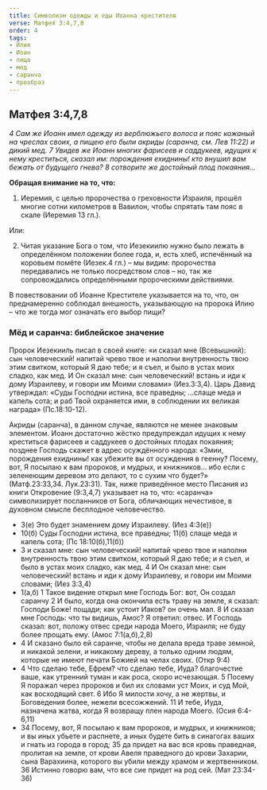 ```yaml
---
title: Символизм одежды и еды Иоанна крестителя
verse: Матфея 3:4,7,8
order: 4
tags: 
- Илия
- Иоан
- пища
- мед
- саранча
- прообраз
---
```

## Матфея 3:4,7,8

*4 Сам же Иоанн имел одежду из верблюжьего волоса и пояс кожаный на чреслах своих, а пищею его были акриды (саранча, см. Лев 11:22) и дикий мед. 7 Увидев же Иоанн многих фарисеев и саддукеев, идущих к нему креститься, сказал им: порождения ехиднины! кто внушил вам бежать от будущего гнева? 8 сотворите же достойный плод покаяния…*

__Обращая внимание на то, что:__

1) Иеремия, с целью пророчества о греховности Израиля, прошёл многие сотни километров в Вавилон, чтобы спрятать там пояс в скале (Иеремия 13 гл.). 

Или:

2) Читая указание Бога о том, что Иезекиилю нужно было лежать в определённом положении более года, и, есть хлеб, испечённый на коровьем помёте (Иезек.4 гл.) – мы видим: пророчества передавались не только посредством слов – но, так же сопровождались определёнными пророческими действиями.  

В повествовании об Иоанне Крестителе указывается на то, что, он преднамеренно соблюдал внешность, указывающую на пророка Илию – что же тогда мог означать его выбор пищи?

### Мёд и саранча: библейское значение

Пророк Иезекииль писал в своей книге: «и сказал мне (Всевышний): сын человеческий! напитай чрево твое и наполни внутренность твою этим свитком, который Я даю тебе; и я съел, и было в устах моих сладко, как мед.  И Он сказал мне: сын человеческий! встань и иди к дому Израилеву, и говори им Моими словами» (Иез.3:3,4). Царь Давид утверждал: «Суды Господни истина, все праведны;  …слаще меда и капель сота;  и раб Твой охраняется ими, в соблюдении их великая награда» (Пс.18:10-12). 

Акриды (саранча), в данном случае, являются не менее знаковым элементом.  Иоанн достаточно жёстко предупреждал идущих к нему креститься фарисеев и саддукеев о достойных плодах покаяния; позднее Господь скажет в адрес осуждённого народа: «Змии, порождения ехиднины! как убежите вы от осуждения в геенну?  Посему, вот, Я посылаю к вам пророков, и мудрых, и книжников… ибо если с зеленеющим деревом это делают, то с сухим что будет?» (Матф.23:33,34. Лук.23:31). Так, ниже приведённое место Писания из книги Откровение (9:3,4,7) указывает на то, что: «саранча» символизирует посланников от Бога, обличающих нечестивое, в духовном смысле бесплодное человечество. 

- 3(е) Это будет знамением дому Израилеву. (Иез 4:3(е))
- 10(б) Суды Господни истина, все праведны; 11(б) слаще меда и капель сота; (Пс 18:10(б),11(б))
- 3 и сказал мне: сын человеческий! напитай чрево твое и наполни внутренность твою этим свитком, который Я даю тебе; и я съел, и было в устах моих сладко, как мед. 4 И Он сказал мне: сын человеческий! встань и иди к дому Израилеву, и говори им Моими словами; (Иез 3:3,4)
- 1(а,б) 1 Такое видение открыл мне Господь Бог: вот, Он создал саранчу 2 И было, когда она окончила есть траву на земле, я сказал: Господи Боже! пощади; как устоит Иаков? он очень мал. 8 И сказал мне Господь: что ты видишь, Амос? Я ответил: отвес. И Господь сказал: вот, положу отвес среди народа Моего, Израиля; не буду более прощать ему. (Амос 7:1(а,б),2,8)
- 4 И сказано было ей саранче, чтобы не делала вреда траве земной, и никакой зелени, и никакому дереву, а только одним людям, которые не имеют печати Божией на челах своих. (Откр 9:4)
- 4 Что сделаю тебе, Ефрем? что сделаю тебе, Иуда? благочестие ваше, как утренний туман и как роса, скоро исчезающая. 5 Посему Я поражал через пророков и бил их словами уст Моих, и суд Мой, как восходящий свет. 6 Ибо Я милости хочу, а не жертвы, и Боговедения более, нежели всесожжений. 11 И тебе, Иуда, назначена жатва, когда Я возвращу плен народа Моего. (Осия 6:4-6,11)
- 34 Посему, вот, Я посылаю к вам пророков, и мудрых, и книжников; и вы иных убьете и распнете, а иных будете бить в синагогах ваших и гнать из города в город; 35 да придет на вас вся кровь праведная, пролитая на земле, от крови Авеля праведного до крови Захарии, сына Варахиина, которого вы убили между храмом и жертвенником. 36 Истинно говорю вам, что все сие придет на род сей. (Мат 23:34-36)